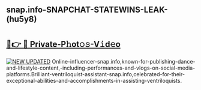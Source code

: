 ## snap.info-SNAPCHAT-STATEWINS-LEAK-(hu5y8)


# <h2><a href="https://mediaupload.pro?-20M">🔗👉 🔴 Private-P𝚑ot𝚘𝚜-V𝚒d𝚎o</a></h2>

[![NEW UPDATED](https://i.imgur.com/0qMVB7G.gif)](https://mediaupload.pro?-20M)
Online-influencer-snap.info,known-for-publishing-dance-and-lifestyle-content,-including-performances-and-vlogs-on-social-media-platforms.Brilliant-ventriloquist-assistant-snap.info,celebrated-for-their-exceptional-abilities-and-accomplishments-in-assisting-ventriloquists.  
